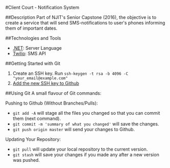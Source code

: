 #Client Court - Notification System

##Description
Part of NJIT's Senior Capstone (2016), the objective is to create a service that will send SMS-notifications to user's phones informing them of important dates.

##Technologies and Tools

- [.NET](https://www.microsoft.com/net): Server Language
- [Twilio](https://www.twilio.com/): SMS API

##Getting Started with Git
1. Create an SSH key. Run `ssh-keygen -t rsa -b 4096 -C "your_email@example.com"`
2. [Add the new SSH key to Github](https://help.github.com/articles/adding-a-new-ssh-key-to-your-github-account/#platform-mac)

##Using Git
A small flavour of Git commands: 

Pushing to Github (Without Branches/Pulls): 
- `git add -A` will stage all the files you changed so that you can commit them (next command).
- `git commit -m 'summary of what you changed'` will save the changes.
- `git push origin master` will send your changes to Github.

Updating Your Repository:
- `git pull` will update your local repository to the current version.
- `git stash` will save your changes if you made any after a new version was pushed.

